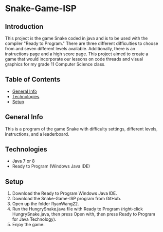 # Snake-Game-ISP
## Introduction
This project is the game Snake coded in java and is to be used with the compiler "Ready to Program." There are three different difficulties to choose from and seven different levels available. Additionally, there is an instructions page and a high score page. This project aimed to create a game that would incorporate our lessons on code threads and visual graphics for my grade 11 Computer Science class.

## Table of Contents
* [General Info](#general-info)
* [Technologies](#technologies)
* [Setup](#setup)

## General Info
This is a program of the game Snake with difficulty settings, different levels, instructions, and a leaderboard.

## Technologies
* Java 7 or 8
* Ready to Program (Windows Java IDE)

## Setup
1. Download the Ready to Program Windows Java IDE.
2. Download the Snake-Game-ISP program from GitHub.
3. Open up the folder RyanWang22.
4. Run the HungrySnake.java file with Ready to Program (right-click HungrySnake.java, then press Open with, then press Ready to Program for Java Technology).
5. Enjoy the game.
